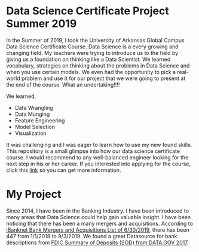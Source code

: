 # Data Science Certificate Project Summer 2019

In the Summer of 2019, I took the University of Arkansas Global Campus Data Science Certificate Course. Data Science is a every growing and changing field. My teachers were trying to introduce us to the field by giving us a foundation on thinking like a Data Scientist. We learned vocabulary, strategies on thinking about the problems in Data Science and when you use certain models. We even had the opportunity to pick a real-world problem and use it for our project that we were going to present at the end of the course. What an undertaking!!!! 

We learned. 
+ Data Wrangling
+ Data Munging
+ Feature Engineering
+ Model Selection
+ Visualization

It was challenging and I was eager to learn how to use my new found skills. This repository is a small glimpse into how our data science certificate course. I would recommend to any well-balanced engineer looking for the next step in his or her career. If you interested into applying for the course, click this [link](https://training.uark.edu/it-readiness/data-science-certificate-program.php) so you can get more information.

# My Project

Since 2014, I have been in the Banking Industry. I have been introduced to many areas that Data Science could help gain valuable insight. I have been noticing that there has been a many mergers and acquisitions. According to [iBanknet Bank Mergers and Acquisitions List of 6/30/2019]( http://www.ibanknet.com/scripts/callreports/fiList.aspx?type=bankmanda), there has been 447 from 1/1/2018 to 9/3/2019. We found a great Datasource for bank descriptions from [FDIC Summary of Deposits (SOD) from DATA.GOV 2017]( https://catalog.data.gov/dataset/fdic-summary-of-deposits-sod-download-file).
 
